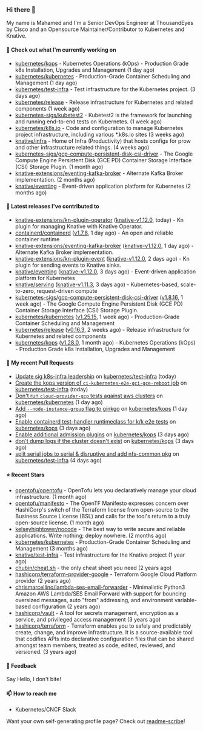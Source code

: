 ### Hi there 👋

My name is Mahamed and I'm a Senior DevOps Engineer at ThousandEyes by Cisco and an Opensource Maintainer/Contributor to Kubernetes and Knative.

#### 👷 Check out what I'm currently working on

- [kubernetes/kops](https://github.com/kubernetes/kops) - Kubernetes Operations (kOps) - Production Grade k8s Installation, Upgrades and Management (1 day ago)
- [kubernetes/kubernetes](https://github.com/kubernetes/kubernetes) - Production-Grade Container Scheduling and Management (1 day ago)
- [kubernetes/test-infra](https://github.com/kubernetes/test-infra) - Test infrastructure for the Kubernetes project. (3 days ago)
- [kubernetes/release](https://github.com/kubernetes/release) - Release infrastructure for Kubernetes and related components (1 week ago)
- [kubernetes-sigs/kubetest2](https://github.com/kubernetes-sigs/kubetest2) - Kubetest2 is the framework for launching and running end-to-end tests on Kubernetes. (1 week ago)
- [kubernetes/k8s.io](https://github.com/kubernetes/k8s.io) - Code and configuration to manage Kubernetes project infrastructure, including various *.k8s.io sites (3 weeks ago)
- [knative/infra](https://github.com/knative/infra) - Home of Infra (Productivity) that hosts configs for prow and other infrastructure related things. (4 weeks ago)
- [kubernetes-sigs/gcp-compute-persistent-disk-csi-driver](https://github.com/kubernetes-sigs/gcp-compute-persistent-disk-csi-driver) - The Google Compute Engine Persistent Disk (GCE PD) Container Storage Interface (CSI) Storage Plugin. (1 month ago)
- [knative-extensions/eventing-kafka-broker](https://github.com/knative-extensions/eventing-kafka-broker) - Alternate Kafka Broker implementation. (2 months ago)
- [knative/eventing](https://github.com/knative/eventing) - Event-driven application platform for Kubernetes (2 months ago)

#### 🔭 Latest releases I've contributed to

- [knative-extensions/kn-plugin-operator](https://github.com/knative-extensions/kn-plugin-operator) ([knative-v1.12.0](https://github.com/knative-extensions/kn-plugin-operator/releases/tag/knative-v1.12.0), today) - Kn plugin for managing Knative with Knative Operator.
- [containerd/containerd](https://github.com/containerd/containerd) ([v1.7.8](https://github.com/containerd/containerd/releases/tag/v1.7.8), 1 day ago) - An open and reliable container runtime
- [knative-extensions/eventing-kafka-broker](https://github.com/knative-extensions/eventing-kafka-broker) ([knative-v1.12.0](https://github.com/knative-extensions/eventing-kafka-broker/releases/tag/knative-v1.12.0), 1 day ago) - Alternate Kafka Broker implementation.
- [knative-extensions/kn-plugin-event](https://github.com/knative-extensions/kn-plugin-event) ([knative-v1.12.0](https://github.com/knative-extensions/kn-plugin-event/releases/tag/knative-v1.12.0), 2 days ago) - Kn plugin for sending events to Knative sinks.
- [knative/eventing](https://github.com/knative/eventing) ([knative-v1.12.0](https://github.com/knative/eventing/releases/tag/knative-v1.12.0), 3 days ago) - Event-driven application platform for Kubernetes
- [knative/serving](https://github.com/knative/serving) ([knative-v1.11.3](https://github.com/knative/serving/releases/tag/knative-v1.11.3), 3 days ago) - Kubernetes-based, scale-to-zero, request-driven compute
- [kubernetes-sigs/gcp-compute-persistent-disk-csi-driver](https://github.com/kubernetes-sigs/gcp-compute-persistent-disk-csi-driver) ([v1.8.16](https://github.com/kubernetes-sigs/gcp-compute-persistent-disk-csi-driver/releases/tag/v1.8.16), 1 week ago) - The Google Compute Engine Persistent Disk (GCE PD) Container Storage Interface (CSI) Storage Plugin.
- [kubernetes/kubernetes](https://github.com/kubernetes/kubernetes) ([v1.25.15](https://github.com/kubernetes/kubernetes/releases/tag/v1.25.15), 1 week ago) - Production-Grade Container Scheduling and Management
- [kubernetes/release](https://github.com/kubernetes/release) ([v0.16.3](https://github.com/kubernetes/release/releases/tag/v0.16.3), 2 weeks ago) - Release infrastructure for Kubernetes and related components
- [kubernetes/kops](https://github.com/kubernetes/kops) ([v1.28.0](https://github.com/kubernetes/kops/releases/tag/v1.28.0), 1 month ago) - Kubernetes Operations (kOps) - Production Grade k8s Installation, Upgrades and Management

#### 🔨 My recent Pull Requests

- [Update sig k8s-infra leadership](https://github.com/kubernetes/test-infra/pull/31149) on [kubernetes/test-infra](https://github.com/kubernetes/test-infra) (today)
- [Create the kops version of `ci-kubernetes-e2e-gci-gce-reboot` job](https://github.com/kubernetes/test-infra/pull/31148) on [kubernetes/test-infra](https://github.com/kubernetes/test-infra) (today)
- [Don&#39;t run `cloud-provider-gcp` tests against aws clusters](https://github.com/kubernetes/kubernetes/pull/121555) on [kubernetes/kubernetes](https://github.com/kubernetes/kubernetes) (1 day ago)
- [Add `--node-instance-group` flag to ginkgo](https://github.com/kubernetes/kops/pull/16065) on [kubernetes/kops](https://github.com/kubernetes/kops) (1 day ago)
- [Enable containerd test-handler runtimeclass for k/k e2e tests](https://github.com/kubernetes/kops/pull/16056) on [kubernetes/kops](https://github.com/kubernetes/kops) (3 days ago)
- [Enable additional admission plugins](https://github.com/kubernetes/kops/pull/16055) on [kubernetes/kops](https://github.com/kubernetes/kops) (3 days ago)
- [don&#39;t dump logs if the cluster doesn&#39;t exist](https://github.com/kubernetes/kops/pull/16054) on [kubernetes/kops](https://github.com/kubernetes/kops) (3 days ago)
- [split serial jobs to serial &amp; disruptive and add nfs-common pkg](https://github.com/kubernetes/test-infra/pull/31107) on [kubernetes/test-infra](https://github.com/kubernetes/test-infra) (4 days ago)

#### ⭐ Recent Stars

- [opentofu/opentofu](https://github.com/opentofu/opentofu) - OpenTofu lets you declaratively manage your cloud infrastructure. (1 month ago)
- [opentofu/manifesto](https://github.com/opentofu/manifesto) - The OpenTF Manifesto expresses concern over HashiCorp&#39;s switch of the Terraform license from open-source to the Business Source License (BSL) and calls for the tool&#39;s return to a truly open-source license. (1 month ago)
- [kelseyhightower/nocode](https://github.com/kelseyhightower/nocode) - The best way to write secure and reliable applications. Write nothing; deploy nowhere. (2 months ago)
- [kubernetes/kubernetes](https://github.com/kubernetes/kubernetes) - Production-Grade Container Scheduling and Management (3 months ago)
- [knative/test-infra](https://github.com/knative/test-infra) - Test infrastructure for the Knative project (1 year ago)
- [chubin/cheat.sh](https://github.com/chubin/cheat.sh) - the only cheat sheet you need (2 years ago)
- [hashicorp/terraform-provider-google](https://github.com/hashicorp/terraform-provider-google) - Terraform Google Cloud Platform provider (2 years ago)
- [chrismarcellino/lambda-ses-email-forwarder](https://github.com/chrismarcellino/lambda-ses-email-forwarder) - Minimalistic Python3 Amazon AWS Lambda/SES Email Forward with support for bouncing oversized messages, auto &#34;from&#34; addressing, and environment variable-based configuration (2 years ago)
- [hashicorp/vault](https://github.com/hashicorp/vault) - A tool for secrets management, encryption as a service, and privileged access management (3 years ago)
- [hashicorp/terraform](https://github.com/hashicorp/terraform) - Terraform enables you to safely and predictably create, change, and improve infrastructure. It is a source-available tool that codifies APIs into declarative configuration files that can be shared amongst team members, treated as code, edited, reviewed, and versioned. (3 years ago)

#### 💬 Feedback

Say Hello, I don't bite!

#### 📫 How to reach me

- Kubernetes/CNCF Slack

Want your own self-generating profile page? Check out [readme-scribe](https://github.com/muesli/readme-scribe)!


